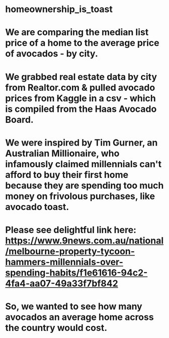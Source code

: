 # homeownership_is_toast

# We are comparing the median list price of a home to the average price of avocados - by city. 

# We grabbed real estate data by city from Realtor.com & pulled avocado prices from Kaggle in a csv - which is compiled from the Haas Avocado Board. 

# We were inspired by Tim Gurner, an Australian Millionaire, who infamously claimed millennials can't afford to buy their first home because they are spending too much money on frivolous purchases, like avocado toast. 

# Please see delightful link here: https://www.9news.com.au/national/melbourne-property-tycoon-hammers-millennials-over-spending-habits/f1e61616-94c2-4fa4-aa07-49a33f7bf842

# So, we wanted to see how many avocados an average home across the country would cost. 



